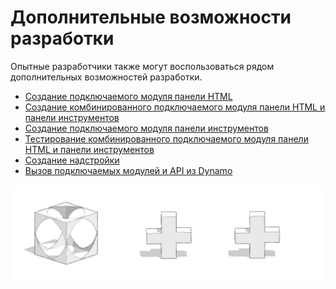 # Дополнительные возможности разработки

Опытные разработчики также могут воспользоваться рядом дополнительных возможностей разработки.

* [Создание подключаемого модуля панели HTML](creating-an-html-panel-plugin.md)
* [Создание комбинированного подключаемого модуля панели HTML и панели инструментов](creating-a-combined-html-panel-and-toolbar-plugin.md)
* [Создание подключаемого модуля панели инструментов](creating-a-toolbar-based-plugin.md)
* [Тестирование комбинированного подключаемого модуля панели HTML и панели инструментов](testing-a-combined-html-panel-and-toolbar-plugin.md)
* [Создание надстройки](creating-an-add-in.md)
* [Вызов подключаемых модулей и API из Dynamo](invoking-plugins-and-api-from-dynamo.md)

![](../../../.gitbook/assets/c23.PNG)
